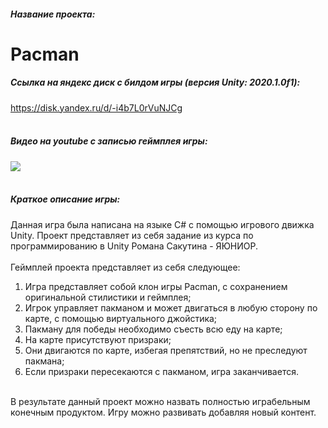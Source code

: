 ##### Название проекта: 
# Pacman
##### Ссылка на яндекс диск с билдом игры (версия Unity: 2020.1.0f1):
<https://disk.yandex.ru/d/-i4b7L0rVuNJCg>
<br/>
<br/>
##### Видео на youtube с записью геймплея игры:
[![](http://img.youtube.com/vi/2VutbIK96YE/0.jpg)](https://youtu.be/2VutbIK96YE)
<br/>
<br/>
##### Краткое описание игры:
Данная игра была написана на языке C# с помощью игрового движка Unity. 
Проект представляет из себя задание из курса по программированию в Unity Романа Сакутина - ЯЮНИОР.
<br/>
<br/>
Геймплей проекта представляет из себя следующее:
<br/>
1. Игра представляет собой клон игры Pacman, с сохранением оригинальной стилистики и геймплея;
2. Игрок управляет пакманом и может двигаться в любую сторону по карте, с помощью виртуального джойстика;
3. Пакману для победы необходимо съесть всю еду на карте;
4. На карте присутствуют призраки;
5. Они двигаются по карте, избегая препятствий, но не преследуют пакмана;
6. Если призраки пересекаются с пакманом, игра заканчивается.
<br/>
В результате данный проект можно назвать полностью играбельным конечным продуктом. Игру можно развивать добавляя новый контент.
<br/>
